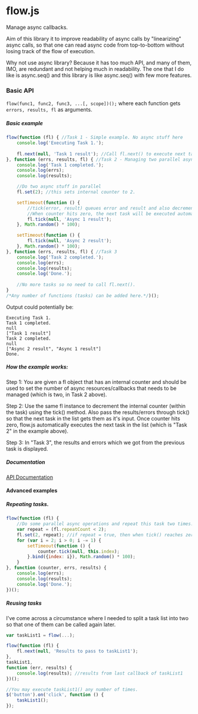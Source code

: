 flow.js
=======

Manage async callbacks.

Aim of this library it to improve readability of async calls by "linearizing" async calls,
so that one can read async code from top-to-bottom without losing track of the flow of execution.

Why not use async library?
Because it has too much API, and many of them, IMO, are redundant and not helping much in readability.
The one that I do like is async.seq() and this library is like async.seq() with few more features.

### Basic API

`flow(func1, func2, func3, ...[, scope])();` where each function gets ` errors, results, fl` as arguments.

##### Basic example

```javascript
flow(function (fl) { //Task 1 - Simple example. No async stuff here
    console.log('Executing Task 1.');
    
    fl.next(null, 'Task 1 result'); //Call fl.next() to execute next task.
}, function (errs, results, fl) { //Task 2 - Managing two parallel async calls
    console.log('Task 1 completed.');
    console.log(errs);
    console.log(results);

    //Do two async stuff in parallel
    fl.set(2); //this sets internal counter to 2.

    setTimeout(function () {
        //tick(error, result) queues error and result and also decrements internal count by 1.
        //When counter hits zero, the next task will be executed automatically.
        fl.tick(null, 'Async 1 result');
    }, Math.random() * 100);

    setTimeout(function () {
        fl.tick(null, 'Async 2 result');
    }, Math.random() * 100);
}, function (errs, results, fl) { //Task 3
    console.log('Task 2 completed.');
    console.log(errs);
    console.log(results);
    console.log('Done.');
    
    //No more tasks so no need to call fl.next().
}
/*Any number of functions (tasks) can be added here.*/)();
```

Output could potentially be:
```
Executing Task 1.
Task 1 completed.
null
["Task 1 result"]
Task 2 completed.
null
["Async 2 result", "Async 1 result"]
Done.
```

##### How the example works:

Step 1:
You are given a fl object that has an internal counter and should be used to set the number of async resources/callbacks that needs to be managed (which is two, in Task 2 above).

Step 2:
Use the same fl instance to decrement the internal counter (within the task) using the tick() method.
Also pass the results/errors through tick() so that the next task in the list gets them as it's input.
Once counter hits zero, flow.js automatically executes the next task in the list (which is "Task 2" in the example above).

Step 3:
In "Task 3", the results and errors which we got from the previous task is displayed.

##### Documentation

[API Documentation](http://munawwar.github.io/flowjs/doc/)

#### Advanced examples

##### Repeating tasks.

```javascript
flow(function (fl) {
    //Do some parallel async operations and repeat this task two times.
    var repeat = (fl.repeatCount < 2);
    fl.set(2, repeat); //if repeat = true, then when tick() reaches zero, it will repeat this task again.
    for (var i = 2; i > 0; i -= 1) {
        setTimeout(function () {
            counter.tick(null, this.index);
        }.bind({index: i}), Math.random() * 100);
    }
}, function (counter, errs, results) {
    console.log(errs);
    console.log(results);
    console.log('Done.');
})();
```

##### Reusing tasks

I've come across a circumstance where I needed to split a task list into two so that one of them can be called again later.

```javascript
var taskList1 = flow(...);

flow(function (fl) {
    fl.next(null, 'Results to pass to taskList1');
},
taskList1,
function (err, results) {
    console.log(results); //results from last callback of taskList1
})();

//You may execute taskList1() any number of times.
$('button').on('click', function () {
    taskList1();
});
```
